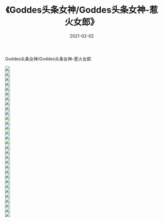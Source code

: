 ﻿---
layout: post
title:  《Goddes头条女神/Goddes头条女神-惹火女郎》
date:   2021-02-02
img: http://pic.660000.xyz/1:/网络美图/2021/Goddes头条女神/Goddes头条女神-惹火女郎/000.jpg
categories: [美女, 清纯, 唯美]
---

Goddes头条女神/Goddes头条女神-惹火女郎

 ![](http://pic.660000.xyz/1:/网络美图/2021/Goddes头条女神/Goddes头条女神-惹火女郎/001.jpg) <br>![](http://pic.660000.xyz/1:/网络美图/2021/Goddes头条女神/Goddes头条女神-惹火女郎/002.jpg) <br>![](http://pic.660000.xyz/1:/网络美图/2021/Goddes头条女神/Goddes头条女神-惹火女郎/003.jpg) <br>![](http://pic.660000.xyz/1:/网络美图/2021/Goddes头条女神/Goddes头条女神-惹火女郎/004.jpg) <br>![](http://pic.660000.xyz/1:/网络美图/2021/Goddes头条女神/Goddes头条女神-惹火女郎/005.jpg) <br>![](http://pic.660000.xyz/1:/网络美图/2021/Goddes头条女神/Goddes头条女神-惹火女郎/006.jpg) <br>![](http://pic.660000.xyz/1:/网络美图/2021/Goddes头条女神/Goddes头条女神-惹火女郎/007.jpg) <br>![](http://pic.660000.xyz/1:/网络美图/2021/Goddes头条女神/Goddes头条女神-惹火女郎/008.jpg) <br>![](http://pic.660000.xyz/1:/网络美图/2021/Goddes头条女神/Goddes头条女神-惹火女郎/009.jpg) <br>![](http://pic.660000.xyz/1:/网络美图/2021/Goddes头条女神/Goddes头条女神-惹火女郎/010.jpg) <br>![](http://pic.660000.xyz/1:/网络美图/2021/Goddes头条女神/Goddes头条女神-惹火女郎/011.jpg) <br>![](http://pic.660000.xyz/1:/网络美图/2021/Goddes头条女神/Goddes头条女神-惹火女郎/012.jpg) <br>![](http://pic.660000.xyz/1:/网络美图/2021/Goddes头条女神/Goddes头条女神-惹火女郎/013.jpg) <br>![](http://pic.660000.xyz/1:/网络美图/2021/Goddes头条女神/Goddes头条女神-惹火女郎/014.jpg) <br>![](http://pic.660000.xyz/1:/网络美图/2021/Goddes头条女神/Goddes头条女神-惹火女郎/015.jpg) <br>![](http://pic.660000.xyz/1:/网络美图/2021/Goddes头条女神/Goddes头条女神-惹火女郎/016.jpg) <br>![](http://pic.660000.xyz/1:/网络美图/2021/Goddes头条女神/Goddes头条女神-惹火女郎/017.jpg) <br>![](http://pic.660000.xyz/1:/网络美图/2021/Goddes头条女神/Goddes头条女神-惹火女郎/018.jpg) <br>![](http://pic.660000.xyz/1:/网络美图/2021/Goddes头条女神/Goddes头条女神-惹火女郎/019.jpg) <br>![](http://pic.660000.xyz/1:/网络美图/2021/Goddes头条女神/Goddes头条女神-惹火女郎/020.jpg) <br>![](http://pic.660000.xyz/1:/网络美图/2021/Goddes头条女神/Goddes头条女神-惹火女郎/021.jpg) <br>![](http://pic.660000.xyz/1:/网络美图/2021/Goddes头条女神/Goddes头条女神-惹火女郎/022.jpg) <br>![](http://pic.660000.xyz/1:/网络美图/2021/Goddes头条女神/Goddes头条女神-惹火女郎/023.jpg) <br>![](http://pic.660000.xyz/1:/网络美图/2021/Goddes头条女神/Goddes头条女神-惹火女郎/024.jpg) <br>![](http://pic.660000.xyz/1:/网络美图/2021/Goddes头条女神/Goddes头条女神-惹火女郎/025.jpg) <br>![](http://pic.660000.xyz/1:/网络美图/2021/Goddes头条女神/Goddes头条女神-惹火女郎/026.jpg) <br>![](http://pic.660000.xyz/1:/网络美图/2021/Goddes头条女神/Goddes头条女神-惹火女郎/027.jpg) <br>![](http://pic.660000.xyz/1:/网络美图/2021/Goddes头条女神/Goddes头条女神-惹火女郎/028.jpg) <br>![](http://pic.660000.xyz/1:/网络美图/2021/Goddes头条女神/Goddes头条女神-惹火女郎/029.jpg) <br>![](http://pic.660000.xyz/1:/网络美图/2021/Goddes头条女神/Goddes头条女神-惹火女郎/030.jpg) <br>![](http://pic.660000.xyz/1:/网络美图/2021/Goddes头条女神/Goddes头条女神-惹火女郎/031.jpg) <br>